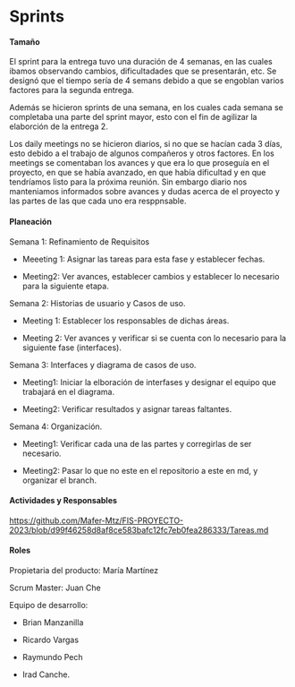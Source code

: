 # Sprints
#### Tamaño
El sprint para la entrega tuvo una duración de 4 semanas, en las cuales ibamos observando cambios, dificultadades que se presentarán, etc. 
Se designó que el tiempo sería de 4 semans debido a que se engoblan varios factores para la segunda entrega. 

Además se hicieron sprints de una semana, en los cuales cada semana se completaba una parte del sprint mayor, esto con el fin de agilizar la elaborción de la entrega 2.

Los daily meetings no se hicieron diarios, si no que se hacían cada 3 días, esto debido a el trabajo de algunos compañeros y otros factores. En los meetings se comentaban los avances y que era lo que proseguía en el proyecto, en que se había avanzado, en que había dificultad y en que tendríamos listo para la próxima reunión. Sin embargo diario nos manteniamos informados sobre avances y dudas acerca de el proyecto y las partes de las que cada uno era resppnsable. 

#### Planeación

Semana 1: Refinamiento de Requisitos

* Meeeting 1: Asignar las tareas para esta fase y establecer fechas.

* Meeting2: Ver avances, establecer cambios y establecer lo necesario para la siguiente etapa.

Semana 2: Historias de usuario y Casos de uso.

* Meeting 1: Establecer los responsables de dichas áreas.

* Meeting 2: Ver avances y verificar si se cuenta con lo necesario para la siguiente fase (interfaces).

Semana 3: Interfaces y diagrama de casos de uso.

* Meeting1: Iniciar la elboración de interfases y designar el equipo que trabajará en el diagrama.

* Meeting2: Verificar resultados y asignar tareas faltantes. 

Semana 4: Organización.

* Meeting1: Verificar cada una de las partes y corregirlas de ser necesario.

* Meeting2: Pasar lo que no este en el repositorio a este en md, y organizar el branch. 


#### Actividades y Responsables

https://github.com/Mafer-Mtz/FIS-PROYECTO-2023/blob/d99f46258d8af8ce583bafc12fc7eb0fea286333/Tareas.md 


#### Roles 

Propietaria del producto: María Martínez

Scrum Master: Juan Che

Equipo de desarrollo: 

* Brian Manzanilla

* Ricardo Vargas 

* Raymundo Pech

* Irad Canche.






